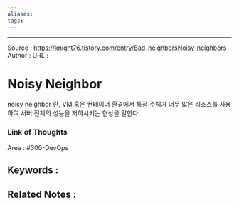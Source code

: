 ```yaml
---
aliases: 
tags:
---
```



---


Source : https://knight76.tistory.com/entry/Bad-neighborsNoisy-neighbors
Author : 
URL :

# Noisy Neighbor
noisy neighbor 란, VM 혹은 컨테이너 환경에서 특정 주체가 너무 많은 리소스를 사용하여 서버 전체의 성능을 저하시키는 현상을 말한다.

### Link of Thoughts
Area : #300-DevOps 

Keywords :
- 

Related Notes : 
- 